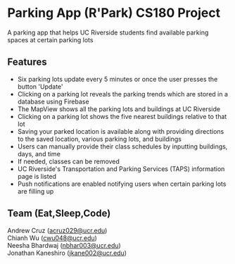 # Parking App (R'Park) CS180 Project
A parking app that helps UC Riverside students find available parking spaces at certain parking lots

## Features
- Six parking lots update every 5 minutes or once the user presses the button 'Update'
- Clicking on a parking lot reveals the parking trends which are stored in a database using Firebase
- The MapView shows all the parking lots and buildings at UC Riverside
- Clicking on a parking lot shows the five nearest buildings relative to that lot
- Saving your parked location is available along with providing directions to the saved location, various parking lots, and buildings
- Users can manually provide their class schedules by inputting buildings, days, and time
- If needed, classes can be removed
- UC Riverside's Transportation and Parking Services (TAPS) information page is listed
- Push notifications are enabled notifying users when certain parking lots are filling up

## Team (Eat,Sleep,Code)
Andrew Cruz (acruz029@ucr.edu) <br/>
Chianh Wu (cwu048@ucr.edu) <br/>
Neesha Bhardwaj (nbhar003@ucr.edu) <br/>
Jonathan Kaneshiro (jkane002@ucr.edu)

